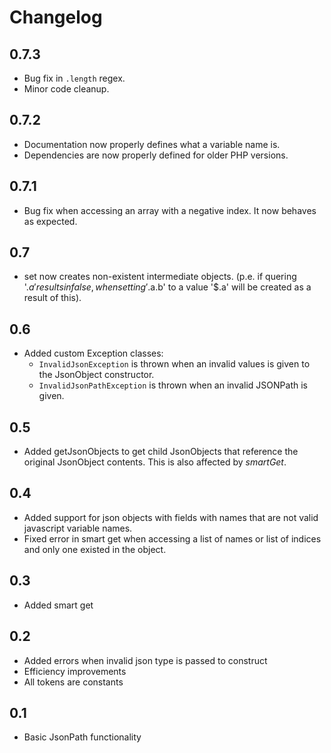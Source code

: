 Changelog
=========
0.7.3
-----
* Bug fix in `.length` regex.
* Minor code cleanup.

0.7.2
-----
* Documentation now properly defines what a variable name is.
* Dependencies are now properly defined for older PHP versions.

0.7.1
-----
* Bug fix when accessing an array with a negative index. It now behaves as expected.

0.7
---
* set now creates non-existent intermediate objects. 
(p.e. if quering '$.a' results in false, when setting 
'$.a.b' to a value '$.a' will be created as a result of this).

0.6
---
* Added custom Exception classes:
    * `InvalidJsonException` is thrown when an invalid values is given to the 
    JsonObject constructor.
    * `InvalidJsonPathException` is thrown when an invalid JSONPath is given.

0.5
---
* Added getJsonObjects to get child JsonObjects that reference the original JsonObject contents. 
This is also affected by _smartGet_.

0.4
---
* Added support for json objects with fields with names that are not valid javascript variable
 names.
* Fixed error in smart get when accessing a list of names or list of indices and only one existed in the object.

0.3
---
* Added smart get

0.2
---
* Added errors when invalid json type is passed to construct
* Efficiency improvements
* All tokens are constants

0.1
---
* Basic JsonPath functionality
